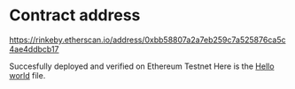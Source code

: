 # Contract address
https://rinkeby.etherscan.io/address/0xbb58807a2a7eb259c7a525876ca5c4ae4ddbcb17

Succesfully deployed and verified on Ethereum Testnet
Here is the [Hello world]() file.
